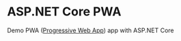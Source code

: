 # ASP.NET Core PWA
Demo PWA ([Progressive Web App](https://learn.microsoft.com/en-us/microsoft-edge/progressive-web-apps-chromium/)) app with ASP.NET Core
